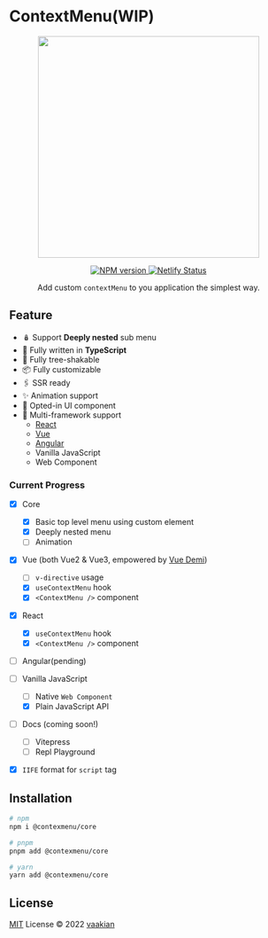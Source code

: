# ContextMenu(WIP)

<p align="center">
  <img width="400" src="https://developer.apple.com/design/human-interface-guidelines/images/intro/components/context-menu-intro.png" />
</p>

<p align="center">
  <a href="https://www.npmjs.com/package/@contextmenu/core">
    <img src="https://img.shields.io/npm/v/@contextmenu/core?color=a1b858&label=npm" alt="NPM version" />
  </a>
  <a href="https://app.netlify.com/sites/contextmenu/deploys">
    <img src="https://api.netlify.com/api/v1/badges/c6bd4317-b303-4dcf-b87a-69a548b121d8/deploy-status" alt="Netlify Status" />
  </a>
</p>

<p align="center">Add custom <code>contextMenu</code> to you application the simplest way.</p>


## Feature
- 🪆 Support **Deeply nested** sub menu
- 💪 Fully written in **TypeScript**
- 🎄 Fully tree-shakable
- 📦 Fully customizable
- 🖇 SSR ready
- ✨ Animation support
- 🎨 Opted-in UI component
- 🔨 Multi-framework support
  - [React](https://reactjs.org/)
  - [Vue](https://vuejs.org/)
  - [Angular](https://angularjs.org/)
  - Vanilla JavaScript
  - Web Component

### Current Progress
- [x] Core
  - [x] Basic top level menu using custom element
  - [x] Deeply nested menu
  - [ ] Animation

- [x] Vue (both Vue2 & Vue3, empowered by [Vue Demi](https://github.com/vueuse/vue-demi))
  - [ ] `v-directive` usage
  - [x] `useContextMenu` hook
  - [x] `<ContextMenu />` component

- [x] React
  - [x] `useContextMenu` hook
  - [x] `<ContextMenu />` component

- [ ] Angular(pending)

- [ ] Vanilla JavaScript
  - [ ] Native `Web Component`
  - [x] Plain JavaScript API

- [ ] Docs (coming soon!)
  - [ ] Vitepress
  - [ ] Repl Playground

- [x] `IIFE` format for `script` tag

## Installation

```bash
# npm
npm i @contexmenu/core

# pnpm
pnpm add @contexmenu/core

# yarn
yarn add @contexmenu/core
```

## License

[MIT](./LICENSE) License © 2022 [vaakian](https://github.com/vaakian)
